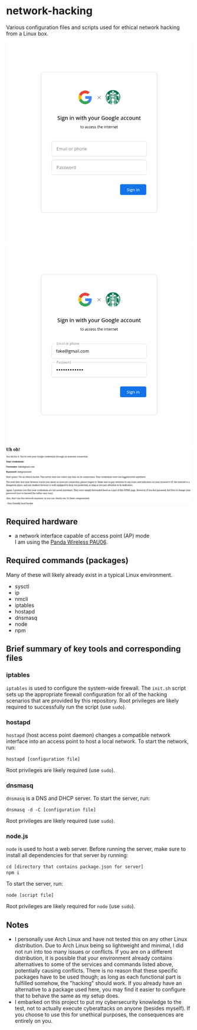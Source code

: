 # network-hacking
Various configuration files and scripts used for ethical network hacking from a Linux box.

![Login page](https://github.com/shinhugh/network-hacking/blob/master/screenshots/login_0.png?raw=true)
![Login page](https://github.com/shinhugh/network-hacking/blob/master/screenshots/login_1.png?raw=true)
![Hacked page](https://github.com/shinhugh/network-hacking/blob/master/screenshots/hacked.png?raw=true)

## Required hardware
- a network interface capable of access point (AP) mode<br>I am using the [Panda Wireless PAU06](https://www.pandawireless.com/panda300mbpsant.htm).

## Required commands (packages)
Many of these will likely already exist in a typical Linux environment.
- sysctl
- ip
- nmcli
- iptables
- hostapd
- dnsmasq
- node
- npm

## Brief summary of key tools and corresponding files

### iptables
`iptables` is used to configure the system-wide firewall.
The `init.sh` script sets up the appropriate firewall configuration for all of the hacking scenarios that are provided by this repository.
Root privileges are likely required to successfully run the script (use `sudo`).

### hostapd
`hostapd` (host access point daemon) changes a compatible network interface into an access point to host a local network.
To start the network, run:
```
hostapd [configuration file]
```
Root privileges are likely required (use `sudo`).

### dnsmasq
`dnsmasq` is a DNS and DHCP server.
To start the server, run:
```
dnsmasq -d -C [configuration file]
```
Root privileges are likely required (use `sudo`).

### node.js
`node` is used to host a web server.
Before running the server, make sure to install all dependencies for that server by running:
```
cd [directory that contains package.json for server]
npm i
```
To start the server, run:
```
node [script file]
```
Root privileges are likely required for `node` (use `sudo`).

## Notes
- I personally use Arch Linux and have not tested this on any other Linux distribution. Due to Arch Linux being so lightweight and minimal, I did not run into too many issues or conflicts. If you are on a different distribution, it is possible that your environment already contains alternatives to some of the services and commands listed above, potentially causing conflicts. There is no reason that these specific packages have to be used though; as long as each functional part is fulfilled somehow, the "hacking" should work. If you already have an alternative to a package used here, you may find it easier to configure that to behave the same as my setup does.
- I embarked on this project to put my cybersecurity knowledge to the test, not to actually execute cyberattacks on anyone (besides myself). If you choose to use this for unethical purposes, the consequences are entirely on you.